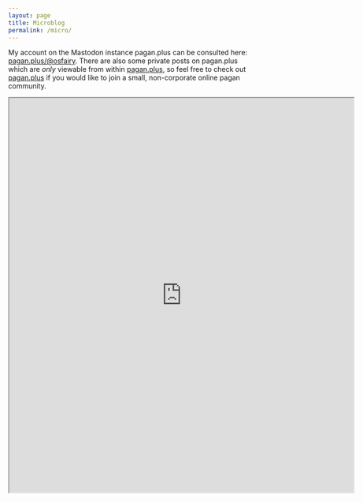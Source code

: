 ```yaml
---
layout: page
title: Microblog
permalink: /micro/
---
```


My account on the Mastodon instance pagan.plus can be consulted here: [pagan.plus/@osfairy](https://pagan.plus/@osfairy). There are also some private posts on pagan.plus which are *only* viewable from within [pagan.plus](https://pagan.plus/@osfairy), so feel free to check out [pagan.plus](https://pagan.plus/@osfairy) if you would like to join a small, non-corporate online pagan community.

<div>
	<iframe allowfullscreen sandbox="allow-top-navigation allow-scripts allow-popups allow-popups-to-escape-sandbox" width="700" height="800" src="https://www.mastofeed.com/apiv2/feed?userurl=https%3A%2F%2Fpagan.plus%2Fusers%2Fosfairy&theme=auto&size=100&header=false&replies=false&boosts=false"></iframe>
</div>